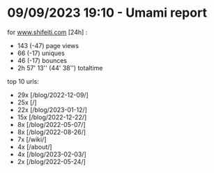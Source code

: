 # 09/09/2023 19:10 - Umami report
for www.shifeiti.com [24h] :

 - 143 (-47) page views
 - 66 (-17) uniques
 - 46 (-17) bounces
 - 2h 57' 13'' (44' 38'') totaltime


top 10 urls:
 - 29x [/blog/2022-12-09/]
 - 25x [/]
 - 22x [/blog/2023-01-12/]
 - 15x [/blog/2022-12-22/]
 - 8x [/blog/2022-05-07/]
 - 8x [/blog/2022-08-26/]
 - 7x [/wiki/]
 - 4x [/about/]
 - 4x [/blog/2023-02-03/]
 - 2x [/blog/2022-05-24/]



